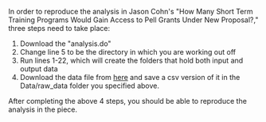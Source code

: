 In order to reproduce the analysis in Jason Cohn's "How Many Short Term Training Programs Would Gain Access to Pell Grants Under New Proposal?," three steps need to take place:
1. Download the "analysis.do"
2. Change line 5 to be the directory in which you are working out off
3. Run lines 1-22, which will create the folders that hold both input and output data
4. Download the data file from [here](doc:https://apps.bea.gov/iTable/?reqid=70&step=1&acrdn=8#eyJhcHBpZCI6NzAsInN0ZXBzIjpbMSwyNCwyOSwyNSwzMSwyNiwyNywzMCwzMF0sImRhdGEiOltbIlRhYmxlSWQiLCIxMDEiXSxbIkNsYXNzaWZpY2F0aW9uIiwiTm9uLUluZHVzdHJ5Il0sWyJNYWpvcl9BcmVhIiwiMCJdLFsiU3RhdGUiLFsiMCJdXSxbIkFyZWEiLFsiWFgiXV0sWyJTdGF0aXN0aWMiLCIxIl0sWyJVbml0X29mX21lYXN1cmUiLCJMZXZlbHMiXSxbIlllYXIiLFsiMjAxOSJdXSxbIlllYXJCZWdpbiIsIi0xIl0sWyJZZWFyX0VuZCIsIi0xIl1dfQ==) and save a csv version of it in the Data/raw_data folder you specified above.

After completing the above 4 steps, you should be able to reproduce the analysis in the piece.